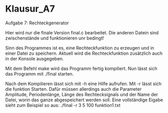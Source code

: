 # Klausur_A7
Aufgabe 7: Rechteckgenerator

Hier wird nur die finale Version final.c bearbeitet.
Die anderen Datein sind zwischenstände und funktionieren unr bedingt!

Sinn des Programmes ist es, eine Rechteckfunktion zu erzeugen und in einer Datei zu speichern. Aktuell wird die Rechteckfunktion zusätzlich auch in der Konsole ausgegeben.

Mit dem Befehl make wird das Programm fertig kompiliert.
Nun lässt sich das Programm mit ./final starten.

Nach dem Kompilieren lässt sich mit -h eine Hilfe aufrufen.
Mit -r lässt sich die funktion Starten. Dafür müssen allerdings auch die Parameter Amplitude, Periodenlänge, Länge des Rechtecksignals und der Name der Datei, worin das ganze abgespeichert werden soll. Eine vollständige Eigabe sieht zum Beispiel so aus: ./final -r 3 5 100 funktion1.txt
